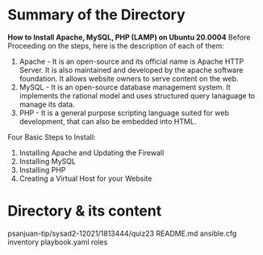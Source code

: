 # Summary of the Directory 

**How to Install Apache, MySQL, PHP (LAMP) on Ubuntu 20.0004**
Before Proceeding on the steps, here is the description of each of them:

1. Apache - It is an open-source and its official name is Apache HTTP Server. It is also maintained and developed by the apache software foundation. It allows website owners to serve content on the web. 
2. MySQL - It is an open-source database management system. It implements the rational model and uses structured query lanaguage to manage its data.
3. PHP - It is a general purpose scripting language suited for web development, that can also be embedded into HTML.

Four Basic Steps to Install:

1. Installing Apache and Updating the Firewall
2. Installing MySQL 
3. Installing PHP
4. Creating a Virtual Host for your Website

# Directory & its content

psanjuan-tip/sysad2-12021/1813444/quiz23
                                  README.md
                                  ansible.cfg
                                  inventory
                                  playbook.yaml
                                  roles 
